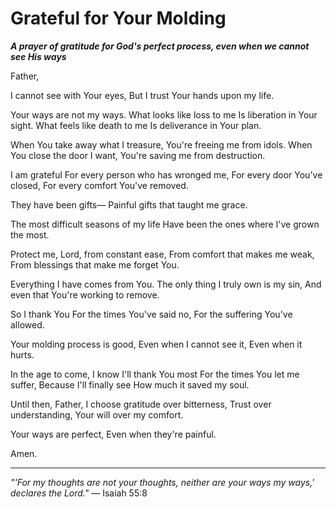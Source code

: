# Grateful for Your Molding

***A prayer of gratitude for God's perfect process, even when we cannot see His ways***

Father,

I cannot see with Your eyes,
But I trust Your hands upon my life.

Your ways are not my ways.
What looks like loss to me
Is liberation in Your sight.
What feels like death to me
Is deliverance in Your plan.

When You take away what I treasure,
You're freeing me from idols.
When You close the door I want,
You're saving me from destruction.

I am grateful
For every person who has wronged me,
For every door You've closed,
For every comfort You've removed.

They have been gifts—
Painful gifts that taught me grace.

The most difficult seasons of my life
Have been the ones where I've grown the most.

Protect me, Lord, from constant ease,
From comfort that makes me weak,
From blessings that make me forget You.

Everything I have comes from You.
The only thing I truly own is my sin,
And even that You're working to remove.

So I thank You
For the times You've said no,
For the suffering You've allowed.

Your molding process is good,
Even when I cannot see it,
Even when it hurts.

In the age to come,
I know I'll thank You most
For the times You let me suffer,
Because I'll finally see
How much it saved my soul.

Until then, Father,
I choose gratitude over bitterness,
Trust over understanding,
Your will over my comfort.

Your ways are perfect,
Even when they're painful.

Amen.

---

*"'For my thoughts are not your thoughts, neither are your ways my ways,' declares the Lord."* — Isaiah 55:8
